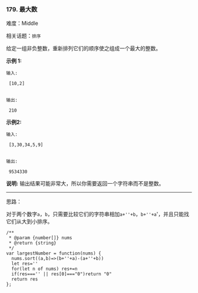 ### 179. 最大数

难度：Middle

相关话题：`排序`

给定一组非负整数，重新排列它们的顺序使之组成一个最大的整数。



**示例 1:** 



```
输入:

 [10,2]


输出:

 210
```


**示例2:** 



```
输入:

 [3,30,34,5,9]


输出:

 9534330
```


**说明:** 输出结果可能非常大，所以你需要返回一个字符串而不是整数。




-----

思路：

对于两个数字`a`，`b`，只需要比较它们的字符串相加`a+''+b`，`b+''+a`'，并且只能找它们从大到小排序。
```
/**
 * @param {number[]} nums
 * @return {string}
 */
var largestNumber = function(nums) {
  nums.sort((a,b)=>(b+''+a)-(a+''+b))
  let res=''
  for(let n of nums) res+=n
  if(res==='' || res[0]==="0")return "0"
  return res
};
```

